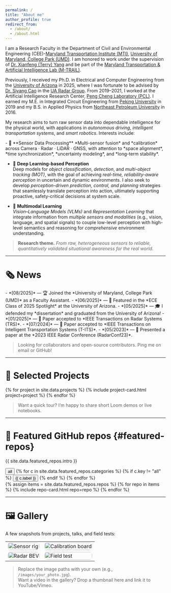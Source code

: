 ```yaml
---
permalink: /
title: "About me"
author_profile: true
redirect_from:
  - /about/
  - /about.html
---
```



I am a Research Faculty in the Department of Civil and Environmental Engineering (CEE)-[Maryland Transportation Institute (MTI)](https://mti.umd.edu/), [University of Maryland, College Park (UMD)](https://umd.edu/). I am honored to work under the supervision of [Dr. Xianfeng (Terry) Yang](https://cee.umd.edu/clark/faculty/1706/Xianfeng-Terry-Yang) and be part of the [Maryland Transportation & Artificial Intelligence Lab (M-TRAIL)](https://mtrail.umd.edu/). 

Previously, I received my Ph.D. in Electrical and Computer Engineering from the [University of Arizona](https://ece.engineering.arizona.edu/) in 2025, where I was fortunate to be advised by [Dr. Siyang Cao](https://ece.engineering.arizona.edu/faculty-staff/faculty/siyang-cao) in the [UA Radar Group](https://github.com/radar-lab). From 2019–2021, I worked at the Artificial Intelligence Research Center, [Peng Cheng Laboratory (PCL)](https://www.pcl.ac.cn/). I earned my M.E. in Integrated Circuit Engineering from [Peking University](https://english.pku.edu.cn/) in 2019 and my B.S. in Applied Physics from [Northeast Petroleum University](https://www.nepu.edu.cn/en/) in 2016. 



My research aims to turn raw sensor data into dependable intelligence for the physical world, with applications in *autonomous driving*, *intelligent transportation systems*, and *smart robotics*. Interests include:


<div class="smaller-text" markdown="1">
- 📡 **Sensor Data Processing**  
  *Multi-sensor fusion* and *calibration* across Camera · Radar · LiDAR · GNSS, with attention to *space alignment*, *time synchronization*, *uncertainty modeling*, and *long-term stability*.

- 🎯 **Deep Learning-based Perception**  
  Deep models for *object classification*, *detection*, and *multi-object tracking (MOT)*, with the goal of achieving *real-time, reliability-aware perception* in uncertain and dynamic environments. I also seek to develop *perception-driven prediction, control, and planning* strategies that seamlessly translate perception into action, ultimately supporting proactive, safety-critical decisions at system scale.

- 🔀 **Multimodal Learning**  
  *Vision–Language Models (VLMs)* and *Representation Learning* that integrate information from *multiple sensors and modalities* (e.g., vision, language, and spatial signals) to couple low-level perception with high-level semantics and reasoning for *comprehensive* environment understanding. 
</div>



> **Research theme.** *From raw, heterogeneous sensors to reliable, quantitatively validated situational awareness for the real world.*

---


# 🗞️ News  
<div class="smaller-text" markdown="1">
- *[08/2025]* — 🏆 Joined the *University of Maryland, College Park (UMD)* as a Faculty Assistant.  
- *[06/2025]* — 🌟 Featured in the *ECE Class of 2025 Spotlight* at the University of Arizona.  
- *[05/2025]* — 🎓 I defended my *dissertation* and graduated from the University of Arizona!  
- *[01/2025]* — 📄 Paper accepted to *IEEE Transactions on Radar Systems (TRS)*.  
- *[07/2024]* — 📄 Paper accepted to *IEEE Transactions on Intelligent Transportation Systems (T-ITS)*.  
- *[05/2023]* — 🎤 Presented a paper at the *2023 IEEE Radar Conference (RadarConf23)*.  
</div>

> Looking for collaborators and open-source contributors. Ping me on email or GitHub!

---

# 🧪 Selected Projects

{% for project in site.data.projects %}
  {% include project-card.html project=project %}
{% endfor %}



> Want a quick tour? I’m happy to share short Loom demos or live notebooks.

---


# 🧰 Featured GitHub repos {#featured-repos}

<p>{{ site.data.featured_repos.intro }}</p>

<div id="filters-repos" class="filters">
  <button class="filter-button active" data-filter="all">all</button>
  {% for c in site.data.featured_repos.categories %}
    {% if c.key != "all" %}
      <button class="filter-button" data-filter="{{ c.key }}">{{ c.label }}</button>
    {% endif %}
  {% endfor %}
</div>

<div id="github-cards">
  {% assign items = site.data.featured_repos.repos %}
  {% for repo in items %}
    {% include repo-card.html repo=repo %}
  {% endfor %}
</div>

<script>
  (function() {
    const buttons = document.querySelectorAll('#filters-repos .filter-button');
    const cards = document.querySelectorAll('#github-cards .github-card');

    function applyFilter(key) {
      cards.forEach(card => {
        const cat = card.getAttribute('data-filter') || 'all';
        card.style.display = (key === 'all' || key === cat) ? '' : 'none';
      });
    }

    buttons.forEach(btn => {
      btn.addEventListener('click', () => {
        buttons.forEach(b => b.classList.remove('active'));
        btn.classList.add('active');
        applyFilter(btn.getAttribute('data-filter'));
      });
    });
  })();
</script>

---

# 🖼️ Gallery
A few snapshots from projects, talks, and field tests:

<table>
  <tr>
    <td><img src="/images/gallery_01.jpg" alt="Sensor rig" style="border-radius:8px;width:100%"></td>
    <td><img src="/images/gallery_02.jpg" alt="Calibration board" style="border-radius:8px;width:100%"></td>
  </tr>
  <tr>
    <td><img src="/images/gallery_03.jpg" alt="Radar BEV" style="border-radius:8px;width:100%"></td>
    <td><img src="/images/gallery_04.jpg" alt="Field test" style="border-radius:8px;width:100%"></td>
  </tr>
</table>

> Replace the image paths with your own (e.g., `/images/your_photo.jpg`).  
> Want a video in the gallery? Drop a thumbnail here and link it to YouTube/Vimeo.

